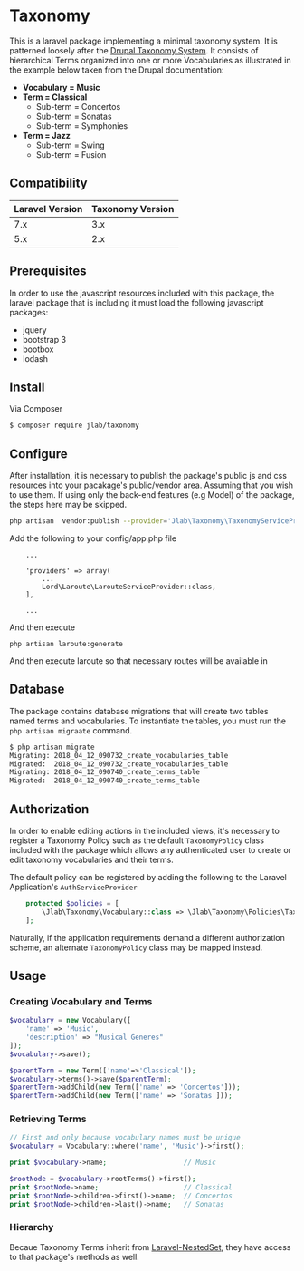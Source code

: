 # Taxonomy
  

This is a laravel package implementing a minimal taxonomy system.  It is patterned loosely after the 
[Drupal Taxonomy System](https://www.drupal.org/docs/7/organizing-content-with-taxonomies/about-taxonomies).
It consists of hierarchical Terms organized into one or more Vocabularies as illustrated in the example 
below taken from the Drupal documentation:

* **Vocabulary = Music**
* **Term = Classical**
  *  Sub-term = Concertos
  *  Sub-term = Sonatas
  *  Sub-term = Symphonies
* **Term = Jazz**
  *  Sub-term = Swing
  *  Sub-term = Fusion 


## Compatibility

| Laravel Version | Taxonomy Version |
| ----- | ----- |
|7.x | 3.x |
|5.x | 2.x |


## Prerequisites

In order to use the javascript resources included with this package, the laravel package that is including
it must load the following javascript packages:
* jquery
* bootstrap 3
* bootbox
* lodash


## Install

Via Composer

``` bash
$ composer require jlab/taxonomy
```

## Configure

After installation, it is necessary to publish the package's public js and css
resources into your pacakage's public/vendor area.  Assuming that you wish to use
them.  If using only the back-end features (e.g Model) of the package, the steps here
may be skipped.

``` bash
php artisan  vendor:publish --provider='Jlab\Taxonomy\TaxonomyServiceProvider'
```

Add the following to your config/app.php file
```
	...
	
	'providers' => array(
		...
		Lord\Laroute\LarouteServiceProvider::class,
	],
	
	...
```

And then execute

```
php artisan laroute:generate
```


And then execute laroute so that necessary routes will be available in

## Database

The package contains database migrations that will create two tables named
terms and vocabularies.  To instantiate the tables, 
you must run the ```php artisan migraate``` command.
```bash
$ php artisan migrate
Migrating: 2018_04_12_090732_create_vocabularies_table
Migrated:  2018_04_12_090732_create_vocabularies_table
Migrating: 2018_04_12_090740_create_terms_table
Migrated:  2018_04_12_090740_create_terms_table
```

## Authorization
In order to enable editing actions in the included views, it's necessary to register 
a Taxonomy Policy such as the default `TaxonomyPolicy` class included with the package 
which allows any authenticated user to create or edit taxonomy vocabularies and their terms.

The default policy can be registered by adding the following to the Laravel Application's `AuthServiceProvider`

```php
    protected $policies = [
        \Jlab\Taxonomy\Vocabulary::class => \Jlab\Taxonomy\Policies\TaxonomyPolicy::class,
    ];
```

Naturally, if the application requirements demand a different authorization scheme, an alternate `TaxonomyPolicy` class 
may be mapped instead.

## Usage

### Creating Vocabulary and Terms

``` php
$vocabulary = new Vocabulary([
    'name' => 'Music', 
    'description' => "Musical Generes"
]);
$vocabulary->save();

$parentTerm = new Term(['name'=>'Classical']);
$vocabulary->terms()->save($parentTerm);
$parentTerm->addChild(new Term(['name' => 'Concertos']));
$parentTerm->addChild(new Term(['name' => 'Sonatas']));
```

### Retrieving Terms

``` php
// First and only because vocabulary names must be unique
$vocabulary = Vocabulary::where('name', 'Music')->first();

print $vocabulary->name;                   // Music

$rootNode = $vocabulary->rootTerms()->first();
print $rootNode->name;                     // Classical
print $rootNode->children->first()->name;  // Concertos
print $rootNode->children->last()->name;   // Sonatas

```

### Hierarchy

Becaue Taxonomy Terms inherit from [Laravel-NestedSet](https://github.com/lazychaser/laravel-nestedset), 
they have access to that package's methods as well.




